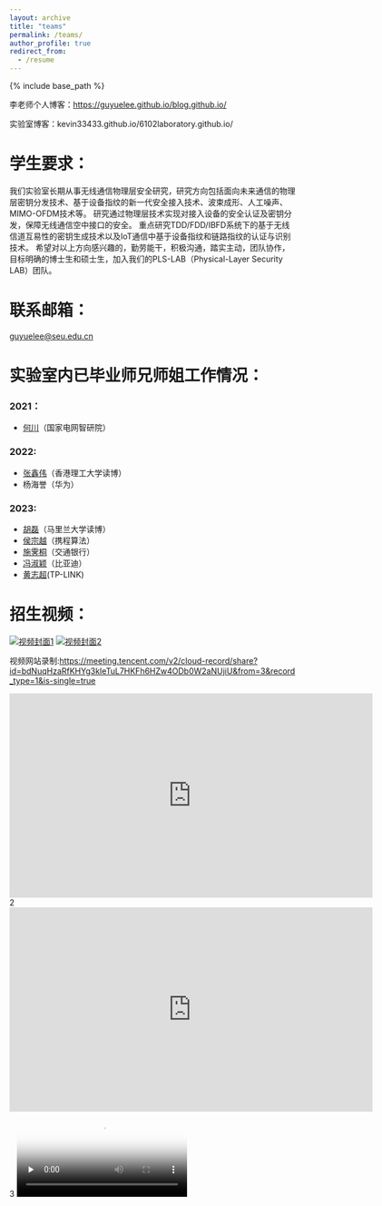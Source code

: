 ```yaml
---
layout: archive
title: "teams"
permalink: /teams/
author_profile: true
redirect_from:
  - /resume
---
```



{% include base_path %}



李老师个人博客：https://guyuelee.github.io/blog.github.io/

实验室博客：kevin33433.github.io/6102laboratory.github.io/



# 学生要求：

  我们实验室长期从事无线通信物理层安全研究，研究方向包括面向未来通信的物理层密钥分发技术、基于设备指纹的新一代安全接入技术、波束成形、人工噪声、MIMO-OFDM技术等。 
  研究通过物理层技术实现对接入设备的安全认证及密钥分发，保障无线通信空中接口的安全。
  重点研究TDD/FDD/IBFD系统下的基于无线信道互易性的密钥生成技术以及IoT通信中基于设备指纹和链路指纹的认证与识别技术。
  希望对以上方向感兴趣的，勤劳能干，积极沟通，踏实主动，团队协作，目标明确的博士生和硕士生，加入我们的PLS-LAB（Physical-Layer Security LAB）团队。


# 联系邮箱：
  guyuelee@seu.edu.cn





# 实验室内已毕业师兄师姐工作情况：
### 2021：
- [何川](https://kevin33433.github.io/6102laboratory.github.io/children/hechuan.html)（国家电网智研院）
### 2022:
- [张鑫伟](https://xinweizhang1998.github.io/xinweizhang.github.io/)（香港理工大学读博）
- 杨海誉（华为）
### 2023:
- [胡磊](https://kevin33433.github.io/6102laboratory.github.io/children/hulei.html)（马里兰大学读博）
- [侯宗越](https://kevin33433.github.io/6102laboratory.github.io/children/houzongyue.html)（携程算法）
- [施霁桐](https://kevin33433.github.io/6102laboratory.github.io/children/shijitong.html)（交通银行）
- [冯淑颖](https://kevin33433.github.io/6102laboratory.github.io/children/fengshuying.html)（比亚迪）
- [黄志超](https://kevin33433.github.io/6102laboratory.github.io/children/huangzhichao.html)(TP-LINK)
# 招生视频：
[![视频封面1](https://github.com/GuyueLee/blog.github.io/blob/master/images/bio-photo-2.jpg)](https://github.com/GuyueLee/blog.github.io/blob/master/files/video.mp4)
[![视频封面2](https://github.com/GuyueLee/blog.github.io/blob/master/images/bio-photo-2.jpg)]([https://github.com/GuyueLee/blog.github.io/blob/master/files/video.mp4](https://meeting.tencent.com/v2/cloud-record/share?id=bdNuqHzaRfKHYg3kIeTuL7HKFh6HZw4ODb0W2aNUjiU&from=3&record_type=1&is-single=true))

视频网站录制:https://meeting.tencent.com/v2/cloud-record/share?id=bdNuqHzaRfKHYg3kIeTuL7HKFh6HZw4ODb0W2aNUjiU&from=3&record_type=1&is-single=true
<iframe src="https://github.com/GuyueLee/blog.github.io/blob/master/files/video.mp4" width="640" height="360" frameborder="0" allowfullscreen></iframe>
2
<iframe src="https://github.com/GuyueLee/blog.github.io/blob/master/files/video.mp4" width="640" height="360" frameborder="0" allowfullscreen></iframe>
3
<video id="video" controls="" preload="none" poster="封面">
      <source id="mp4" src="https://github.com/GuyueLee/blog.github.io/blob/master/files/video.mp4" type="video/mp4">
</videos>


  
